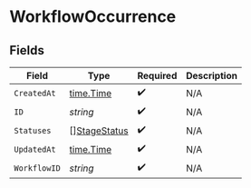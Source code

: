 # WorkflowOccurrence


## Fields

| Field                                               | Type                                                | Required                                            | Description                                         |
| --------------------------------------------------- | --------------------------------------------------- | --------------------------------------------------- | --------------------------------------------------- |
| `CreatedAt`                                         | [time.Time](https://pkg.go.dev/time#Time)           | :heavy_check_mark:                                  | N/A                                                 |
| `ID`                                                | *string*                                            | :heavy_check_mark:                                  | N/A                                                 |
| `Statuses`                                          | [][StageStatus](../../models/shared/stagestatus.md) | :heavy_check_mark:                                  | N/A                                                 |
| `UpdatedAt`                                         | [time.Time](https://pkg.go.dev/time#Time)           | :heavy_check_mark:                                  | N/A                                                 |
| `WorkflowID`                                        | *string*                                            | :heavy_check_mark:                                  | N/A                                                 |